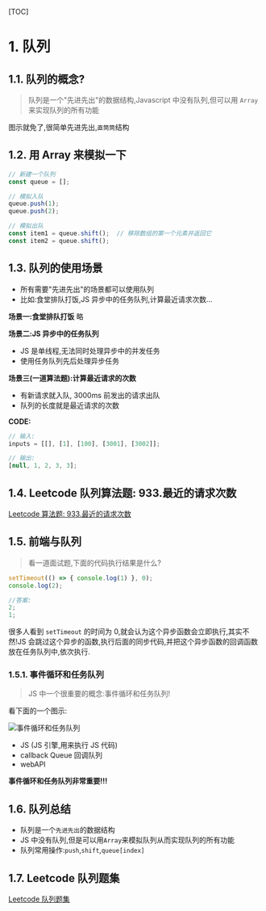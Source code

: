 [TOC]

# 1. 队列

## 1.1. 队列的概念?

> 队列是一个"先进先出"的数据结构,Javascript 中没有队列,但可以用 `Array` 来实现队列的所有功能

图示就免了,很简单先进先出,`直筒筒`结构

## 1.2. 用 Array 来模拟一下

```javascript
// 新建一个队列
const queue = [];

// 模拟入队
queue.push(1);
queue.push(2);

// 模拟出队
const item1 = queue.shift();  // 移除数组的第一个元素并返回它
const item2 = queue.shift();
```

## 1.3. 队列的使用场景

- 所有需要"先进先出"的场景都可以使用队列
- 比如:食堂排队打饭,JS 异步中的任务队列,计算最近请求次数...

**场景一:食堂排队打饭**
略

**场景二:JS 异步中的任务队列**

- JS 是单线程,无法同时处理异步中的并发任务
- 使用任务队列先后处理异步任务

**场景三(一道算法题):计算最近请求的次数**

- 有新请求就入队, 3000ms 前发出的请求出队
- 队列的长度就是最近请求的次数

**CODE:**

```javascript
// 输入:
inputs = [[], [1], [100], [3001], [3002]];

// 输出:
[null, 1, 2, 3, 3];
```

## 1.4. Leetcode 队列算法题: 933.最近的请求次数

[Leetcode 算法题: 933.最近的请求次数](https://leetcode-cn.com/problems/number-of-recent-calls/)

## 1.5. 前端与队列

> 看一道面试题,下面的代码执行结果是什么?

```javascript
setTimeout(() => { console.log(1) }, 0);
console.log(2);

//答案:
2;
1;
```

很多人看到 `setTimeout` 的时间为 0,就会认为这个异步函数会立即执行,其实不然!JS 会跳过这个异步的函数,执行后面的同步代码,并把这个异步函数的回调函数放在任务队列中,依次执行.

### 1.5.1. 事件循环和任务队列

> JS 中一个很重要的概念:事件循环和任务队列!

看下面的一个图示:

![事件循环和任务队列](https://tva1.sinaimg.cn/large/007S8ZIlgy1giyobjbj6zj30cn06zdg1.jpg)

- JS (JS 引擎,用来执行 JS 代码)
- callback Queue 回调队列
- webAPI

**事件循环和任务队列非常重要!!!**

## 1.6. 队列总结

- 队列是一个`先进先出`的数据结构
- JS 中没有队列,但是可以用`Array`来模拟队列从而实现队列的所有功能
- 队列常用操作:`push`,`shift`,`queue[index]`

## 1.7. Leetcode 队列题集

[Leetcode 队列题集](https://leetcode-cn.com/tag/queue/)
